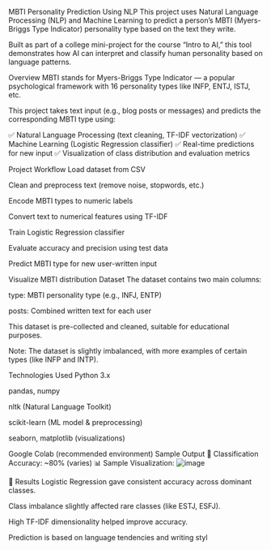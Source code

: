 MBTI Personality Prediction Using NLP
This project uses Natural Language Processing (NLP) and Machine Learning to predict a person’s MBTI (Myers-Briggs Type Indicator) personality type based on the text they write.

Built as part of a college mini-project for the course “Intro to AI,” this tool demonstrates how AI can interpret and classify human personality based on language patterns.

Overview
MBTI stands for Myers-Briggs Type Indicator — a popular psychological framework with 16 personality types like INFP, ENTJ, ISTJ, etc.

This project takes text input (e.g., blog posts or messages) and predicts the corresponding MBTI type using:

✅ Natural Language Processing (text cleaning, TF-IDF vectorization)
✅ Machine Learning (Logistic Regression classifier)
✅ Real-time predictions for new input
✅ Visualization of class distribution and evaluation metrics

Project Workflow
Load dataset from CSV

Clean and preprocess text (remove noise, stopwords, etc.)

Encode MBTI types to numeric labels

Convert text to numerical features using TF-IDF

Train Logistic Regression classifier

Evaluate accuracy and precision using test data

Predict MBTI type for new user-written input

Visualize MBTI distribution
Dataset
The dataset contains two main columns:

type: MBTI personality type (e.g., INFJ, ENTP)

posts: Combined written text for each user

This dataset is pre-collected and cleaned, suitable for educational purposes.

Note: The dataset is slightly imbalanced, with more examples of certain types (like INFP and INTP).

Technologies Used
Python 3.x

pandas, numpy

nltk (Natural Language Toolkit)

scikit-learn (ML model & preprocessing)

seaborn, matplotlib (visualizations)

Google Colab (recommended environment)
Sample Output
🧩 Classification Accuracy: ~80% (varies)
📊 Sample Visualization:
![image](https://github.com/user-attachments/assets/28b750a1-0f41-4e79-af1b-5f9057e8f7e0)



📌 Results
Logistic Regression gave consistent accuracy across dominant classes.

Class imbalance slightly affected rare classes (like ESTJ, ESFJ).

High TF-IDF dimensionality helped improve accuracy.

Prediction is based on language tendencies and writing styl
